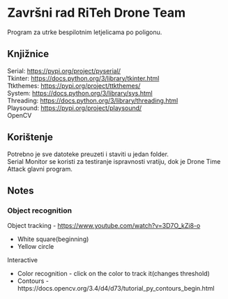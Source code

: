 # Završni rad RiTeh Drone Team
Program za utrke bespilotnim letjelicama po poligonu.

## Knjižnice

Serial: https://pypi.org/project/pyserial/ <br/>
Tkinter: https://docs.python.org/3/library/tkinter.html <br/>
Ttkthemes: https://pypi.org/project/ttkthemes/ <br/>
System: https://docs.python.org/3/library/sys.html <br/>
Threading: https://docs.python.org/3/library/threading.html <br/>
Playsound: https://pypi.org/project/playsound/ <br/>
OpenCV

## Korištenje

Potrebno je sve datoteke preuzeti i staviti u jedan folder. <br/>
Serial Monitor se koristi za testiranje ispravnosti vratiju, dok je Drone Time Attack glavni program. <br/>


## Notes

### Object recognition
Object tracking - https://www.youtube.com/watch?v=3D7O_kZi8-o
<ul>
  <li>White square(beginning)</li>
  <li>Yellow circle</li>
</ul>

Interactive
<ul>
  <li>Color recognition - click on the color to track it(changes threshold)</li>
  <li>Contours - https://docs.opencv.org/3.4/d4/d73/tutorial_py_contours_begin.html</li>
</ul>
